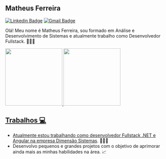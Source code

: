 ## Matheus Ferreira

[![Linkedin Badge](https://img.shields.io/badge/-Matheus%20Ferreira-ad0c5a?style=flat-square&logo=Linkedin&logoColor=white&link=https://www.linkedin.com/in/matheusfsiqueira/)](https://www.linkedin.com/in/matheusfsiqueira/) 
[![Gmail Badge](https://img.shields.io/badge/-matheus.ferreira9@hotmail.com-ad0c5a?style=flat-square&logo=Gmail&logoColor=white&link=mailto:matheus.ferreira9@hotmail.com)](mailto:matheus.ferreira9@hotmail.com)

Olá! Meu nome é Matheus Ferreira, sou formado em Análise e Desenvolvimento de Sistemas e atualmente trabalho como Desenvolvedor Fullstack. 👨🏼‍🎓

<div align="left">
  <a href="https://github.com/iammatheus">
  <img height="180em" src="https://github-readme-stats.vercel.app/api?username=iammatheus&show_icons=true&theme=radical&include_all_commits=true&count_private=true"/>
  <img height="180em" src="https://github-readme-stats.vercel.app/api/top-langs/?username=iammatheus&layout=compact&langs_count=7&theme=radical"/>
</div>

## Trabalhos 💻

 * Atualmente estou trabalhando como desenvolvedor Fullstack .NET e Angular na empresa <a href="https://github.com/dimensaosistemas">Dimensão Sistemas</a>. 👨🏼‍💻
 * Desenvolvo pequenos e grandes projetos com o objetivo de aprimorar ainda mais as minhas habilidades na área. 📈
